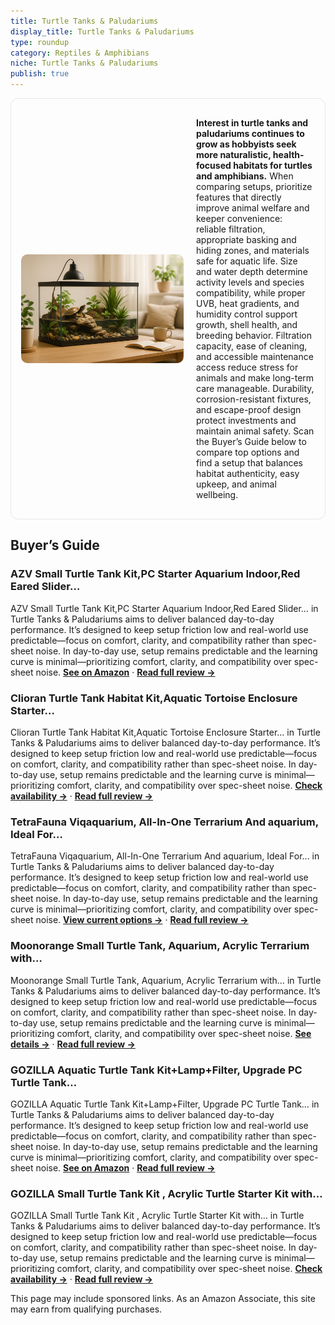 ```yaml
---
title: Turtle Tanks & Paludariums
display_title: Turtle Tanks & Paludariums
type: roundup
category: Reptiles & Amphibians
niche: Turtle Tanks & Paludariums
publish: true
---
```


<section class="hero-split" style="width:100%;box-sizing:border-box;border:1px solid #e5e7eb;border-radius:12px;padding:16px;display:grid;grid-template-columns:minmax(260px,40%) 1fr;gap:20px;align-items:center;"><figure style="margin:0;"><img src="/hero/roundups/reptiles-amphibians/turtle-tanks-paludariums.webp" alt="" style="width:100%;height:auto;display:block;border-radius:10px;"/></figure><div class="hero-copy" style="min-width:0;"><p><strong>Interest in turtle tanks and paludariums continues to grow as hobbyists seek more naturalistic, health-focused habitats for turtles and amphibians.</strong> When comparing setups, prioritize features that directly improve animal welfare and keeper convenience: reliable filtration, appropriate basking and hiding zones, and materials safe for aquatic life. Size and water depth determine activity levels and species compatibility, while proper UVB, heat gradients, and humidity control support growth, shell health, and breeding behavior. Filtration capacity, ease of cleaning, and accessible maintenance access reduce stress for animals and make long-term care manageable. Durability, corrosion-resistant fixtures, and escape-proof design protect investments and maintain animal safety. Scan the Buyer’s Guide below to compare top options and find a setup that balances habitat authenticity, easy upkeep, and animal wellbeing.</p></div></section>

<h2>Buyer’s Guide</h2>
<h3>AZV Small Turtle Tank Kit,PC Starter Aquarium Indoor,Red Eared Slider…</h3>
<p>AZV Small Turtle Tank Kit,PC Starter Aquarium Indoor,Red Eared Slider… in Turtle Tanks & Paludariums aims to deliver balanced day-to-day performance. It’s designed to keep setup friction low and real-world use predictable&mdash;focus on comfort, clarity, and compatibility rather than spec-sheet noise. In day-to-day use, setup remains predictable and the learning curve is minimal&mdash;prioritizing comfort, clarity, and compatibility over spec-sheet noise. <a href="https://amzn.to/42mjZ1Z" target="_blank" rel="nofollow sponsored noopener noopener" target="_blank"><strong>See on Amazon</strong></a> · <a href="/reviews/azv-small-turtle-tank-kit-pc-starter-aquarium-indoor-red-eared-slider-a-17421986/"><strong>Read full review &rarr;</strong></a></p>
<h3>Clioran Turtle Tank Habitat Kit,Aquatic Tortoise Enclosure Starter…</h3>
<p>Clioran Turtle Tank Habitat Kit,Aquatic Tortoise Enclosure Starter… in Turtle Tanks & Paludariums aims to deliver balanced day-to-day performance. It’s designed to keep setup friction low and real-world use predictable&mdash;focus on comfort, clarity, and compatibility rather than spec-sheet noise. In day-to-day use, setup remains predictable and the learning curve is minimal&mdash;prioritizing comfort, clarity, and compatibility over spec-sheet noise. <a href="https://amzn.to/3IUuFy6" target="_blank" rel="nofollow sponsored noopener noopener" target="_blank"><strong>Check availability &rarr;</strong></a> · <a href="/reviews/clioran-turtle-tank-habitat-kit-aquatic-tortoise-enclosure-starter-aqua-f79e5c85/"><strong>Read full review &rarr;</strong></a></p>
<h3>TetraFauna Viqaquarium, All-In-One Terrarium And aquarium, Ideal For…</h3>
<p>TetraFauna Viqaquarium, All-In-One Terrarium And aquarium, Ideal For… in Turtle Tanks & Paludariums aims to deliver balanced day-to-day performance. It’s designed to keep setup friction low and real-world use predictable&mdash;focus on comfort, clarity, and compatibility rather than spec-sheet noise. In day-to-day use, setup remains predictable and the learning curve is minimal&mdash;prioritizing comfort, clarity, and compatibility over spec-sheet noise. <a href="https://amzn.to/4gTso33" target="_blank" rel="nofollow sponsored noopener noopener" target="_blank"><strong>View current options &rarr;</strong></a> · <a href="/reviews/tetrafauna-viqaquarium-all-in-one-terrarium-and-aquarium-ideal-for-aqua-b1bb9388/"><strong>Read full review &rarr;</strong></a></p>
<h3>Moonorange Small Turtle Tank, Aquarium, Acrylic Terrarium with…</h3>
<p>Moonorange Small Turtle Tank, Aquarium, Acrylic Terrarium with… in Turtle Tanks & Paludariums aims to deliver balanced day-to-day performance. It’s designed to keep setup friction low and real-world use predictable&mdash;focus on comfort, clarity, and compatibility rather than spec-sheet noise. In day-to-day use, setup remains predictable and the learning curve is minimal&mdash;prioritizing comfort, clarity, and compatibility over spec-sheet noise. <a href="https://amzn.to/48OghC9" target="_blank" rel="nofollow sponsored noopener noopener" target="_blank"><strong>See details &rarr;</strong></a> · <a href="/reviews/moonorange-small-turtle-tank-aquarium-acrylic-terrarium-with-basking-pl-7999b9cf/"><strong>Read full review &rarr;</strong></a></p>
<h3>GOZILLA Aquatic Turtle Tank Kit+Lamp+Filter, Upgrade PC Turtle Tank…</h3>
<p>GOZILLA Aquatic Turtle Tank Kit+Lamp+Filter, Upgrade PC Turtle Tank… in Turtle Tanks & Paludariums aims to deliver balanced day-to-day performance. It’s designed to keep setup friction low and real-world use predictable&mdash;focus on comfort, clarity, and compatibility rather than spec-sheet noise. In day-to-day use, setup remains predictable and the learning curve is minimal&mdash;prioritizing comfort, clarity, and compatibility over spec-sheet noise. <a href="https://amzn.to/46QCa1f" target="_blank" rel="nofollow sponsored noopener noopener" target="_blank"><strong>See on Amazon</strong></a> · <a href="/reviews/gozilla-aquatic-turtle-tank-kit-lamp-filter-upgrade-pc-turtle-tank-star-e6ce263b/"><strong>Read full review &rarr;</strong></a></p>
<h3>GOZILLA Small Turtle Tank Kit , Acrylic Turtle Starter Kit with…</h3>
<p>GOZILLA Small Turtle Tank Kit , Acrylic Turtle Starter Kit with… in Turtle Tanks & Paludariums aims to deliver balanced day-to-day performance. It’s designed to keep setup friction low and real-world use predictable&mdash;focus on comfort, clarity, and compatibility rather than spec-sheet noise. In day-to-day use, setup remains predictable and the learning curve is minimal&mdash;prioritizing comfort, clarity, and compatibility over spec-sheet noise. <a href="https://amzn.to/479ZXdG" target="_blank" rel="nofollow sponsored noopener noopener" target="_blank"><strong>Check availability &rarr;</strong></a> · <a href="/reviews/gozilla-small-turtle-tank-kit-tank-lamp-filter-acrylic-turtle-starter-k-13893162/"><strong>Read full review &rarr;</strong></a></p>
<aside class="disclosure">This page may include sponsored links. As an Amazon Associate, this site may earn from qualifying purchases.</aside>
